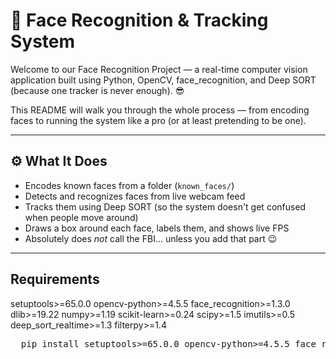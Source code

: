 
# 🧠 Face Recognition & Tracking System

Welcome to our Face Recognition Project — a real-time computer vision application built using Python, OpenCV, face_recognition, and Deep SORT (because one tracker is never enough). 😎

This README will walk you through the whole process — from encoding faces to running the system like a pro (or at least pretending to be one).

---

## ⚙️ What It Does

- Encodes known faces from a folder (`known_faces/`)
- Detects and recognizes faces from live webcam feed
- Tracks them using Deep SORT (so the system doesn't get confused when people move around)
- Draws a box around each face, labels them, and shows live FPS
- Absolutely does *not* call the FBI... unless you add that part 😉

---


## Requirements

setuptools>=65.0.0
opencv-python>=4.5.5
face_recognition>=1.3.0
dlib>=19.22
numpy>=1.19
scikit-learn>=0.24
scipy>=1.5
imutils>=0.5
deep_sort_realtime>=1.3
filterpy>=1.4

<pre>  pip install setuptools>=65.0.0 opencv-python>=4.5.5 face_recognition>=1.3.0 dlib>=19.22 numpy>=1.19 scikit-learn>=0.24 scipy>=1.5 imutils>=0.5 deep_sort_realtime>=1.3 filterpy>=1.4 </pre>


